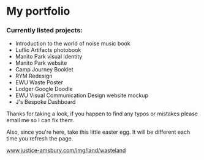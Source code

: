 ﻿# My portfolio
 
 ### Currently listed projects: 
 * Introduction to the world of noise music book
 * Luflic Artifacts photobook
 * Manito Park visual identity
 * Manito Park website
 * Camp Journey Booklet
 * RYM Redesign
 * EWU Waste Poster
 * Lodger Google Doodle
 * EWU Visual Communication Design website mockup
 * J's Bespoke Dashboard
 
 Thanks for taking a look, if you happen to find any typos or mistakes please email me so I can fix them.
 
Also, since you're here, take this little easter egg. It will be different each time you refresh the page.

www.justice-amsbury.com/img/land/wasteland
